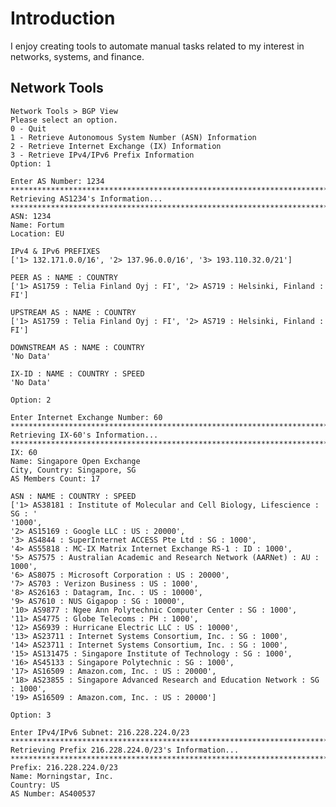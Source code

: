 # Introduction

I enjoy creating tools to automate manual tasks related to my interest in networks, systems, and finance.

## Network Tools

    Network Tools > BGP View
    Please select an option.
    0 - Quit
    1 - Retrieve Autonomous System Number (ASN) Information
    2 - Retrieve Internet Exchange (IX) Information
    3 - Retrieve IPv4/IPv6 Prefix Information
    Option: 1

    Enter AS Number: 1234
    ********************************************************************************
    Retrieving AS1234's Information...
    ********************************************************************************
    ASN: 1234
    Name: Fortum
    Location: EU

    IPv4 & IPv6 PREFIXES
    ['1> 132.171.0.0/16', '2> 137.96.0.0/16', '3> 193.110.32.0/21']

    PEER AS : NAME : COUNTRY
    ['1> AS1759 : Telia Finland Oyj : FI', '2> AS719 : Helsinki, Finland : FI']

    UPSTREAM AS : NAME : COUNTRY
    ['1> AS1759 : Telia Finland Oyj : FI', '2> AS719 : Helsinki, Finland : FI']

    DOWNSTREAM AS : NAME : COUNTRY
    'No Data'

    IX-ID : NAME : COUNTRY : SPEED
    'No Data'

    Option: 2

    Enter Internet Exchange Number: 60
    ********************************************************************************
    Retrieving IX-60's Information...
    ********************************************************************************
    IX: 60
    Name: Singapore Open Exchange
    City, Country: Singapore, SG
    AS Members Count: 17

    ASN : NAME : COUNTRY : SPEED
    ['1> AS38181 : Institute of Molecular and Cell Biology, Lifescience : SG : '
    '1000',
    '2> AS15169 : Google LLC : US : 20000',
    '3> AS4844 : SuperInternet ACCESS Pte Ltd : SG : 1000',
    '4> AS55818 : MC-IX Matrix Internet Exchange RS-1 : ID : 1000',
    '5> AS7575 : Australian Academic and Research Network (AARNet) : AU : 1000',
    '6> AS8075 : Microsoft Corporation : US : 20000',
    '7> AS703 : Verizon Business : US : 1000',
    '8> AS26163 : Datagram, Inc. : US : 10000',
    '9> AS7610 : NUS Gigapop : SG : 10000',
    '10> AS9877 : Ngee Ann Polytechnic Computer Center : SG : 1000',
    '11> AS4775 : Globe Telecoms : PH : 1000',
    '12> AS6939 : Hurricane Electric LLC : US : 10000',
    '13> AS23711 : Internet Systems Consortium, Inc. : SG : 1000',
    '14> AS23711 : Internet Systems Consortium, Inc. : SG : 1000',
    '15> AS131475 : Singapore Institute of Technology : SG : 1000',
    '16> AS45133 : Singapore Polytechnic : SG : 1000',
    '17> AS16509 : Amazon.com, Inc. : US : 20000',
    '18> AS23855 : Singapore Advanced Research and Education Network : SG : 1000',
    '19> AS16509 : Amazon.com, Inc. : US : 20000']

    Option: 3

    Enter IPv4/IPv6 Subnet: 216.228.224.0/23
    ********************************************************************************
    Retrieving Prefix 216.228.224.0/23's Information...
    ********************************************************************************
    Prefix: 216.228.224.0/23
    Name: Morningstar, Inc.
    Country: US
    AS Number: AS400537
